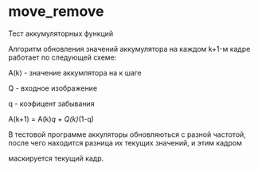 # move_remove
Тест аккумуляторных функций 

Алгоритм обновления значений аккумулятора на каждом k+1-м кадре работает по следующей схеме:

A(k) - значение аккумлятора на к шаге

Q - входное изображение 

q - коэфицент забывания

A(k+1) = A(k)*q + Q(k)*(1-q)

В тестовой программе аккуляторы обновляються с разной частотой, после чего находится разница их текущих значений, и этим кадром 

маскируется текущий кадр.
